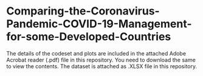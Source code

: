 # Comparing-the-Coronavirus-Pandemic-COVID-19-Management-for-some-Developed-Countries

The details of the codeset and plots are included in the attached Adobe Acrobat reader (.pdf) file in this repository. 
You need to download the same to view the contents. The dataset is attached as .XLSX file in this repository.
